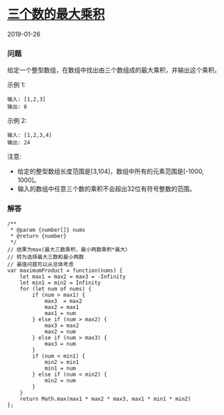 # [三个数的最大乘积](https://leetcode-cn.com/problems/maximum-product-of-three-numbers)
2019-01-26
### 问题

给定一个整型数组，在数组中找出由三个数组成的最大乘积，并输出这个乘积。

示例 1:

```
输入: [1,2,3]
输出: 6
```
示例 2:

```
输入: [1,2,3,4]
输出: 24
```
注意:

* 给定的整型数组长度范围是[3,104]，数组中所有的元素范围是[-1000, 1000]。
* 输入的数组中任意三个数的乘积不会超出32位有符号整数的范围。


### 解答

```
/**
 * @param {number[]} nums
 * @return {number}
 */
// 结果为max(最大三数乘积，最小两数乘积*最大）
// 转为选择最大三数和最小两数
// 最值问题可以从总体考虑
var maximumProduct = function(nums) {
    let max1 = max2 = max3 = -Infinity
    let min1 = min2 = Infinity
    for (let num of nums) {
        if (num > max1) {
            max3  = max2
            max2 = max1
            max1 = num
        } else if (num > max2) {
            max3 = max2
            max2 = num
        } else if (num > max3) {
            max3 = num
        }
        if (num < min1) {
            min2 = min1
            min1 = num
        } else if (num < min2) {
            min2 = num
        }
    }
    return Math.max(max1 * max2 * max3, max1 * min1 * min2)
};
```
